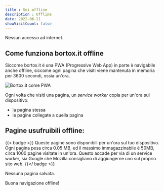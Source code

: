 ```yaml
---
title : Sei offline
description : Offline
date: 2022-06-21
showVisitCount: false
---
```


Nessun accesso ad internet. 

## Come funziona bortox.it offline

Siccome bortox.it è una PWA (Progressive Web App) in parte è navigabile anche offline, siccome ogni pagina che visiti viene mantenuta in memoria per 3600 secondi, ossia un'ora.

![Bortox.it come PWA](/pwa.png)

Ogni volta che visiti una pagina, un _service worker_ copia per un'ora sul dispositivo:

* la pagina stessa
* le pagine collegate a quella pagina

## Pagine usufruibili offline:

{{< badge >}}
Queste pagine sono disponibili per un'ora sul tuo dispositivo. Ogni pagina pesa circa 0.05 MB, ed il massimo immagazzinabile è 50MB, circa 1000 pagine visitate in un'ora. Questo accade per via di un service worker, sia Google che Mozilla consigliano di aggiungerne uno sul proprio sito web.
{{</ badge >}}

<div id="cached">Nessuna pagina salvata.</div>
<script>
var root = document.getElementById("cached");
if (navigator && navigator.serviceWorker) {
    caches.open('content-v1.09').then(function (cache) {
        cache.keys().then(function (keys) {
            root.innerHTML =
                '<ul>' +
                    keys.map(function(key) {
                        if (key.url.includes(".html") || key.url.endsWith('/'))  {
                            return '<li><a href="' + key.url + '">' + key.url + '</a></li>';
                        }
                    }).join('') +
                '</ul>';
        });
    });
}
</script>

Buona navigazione offline!